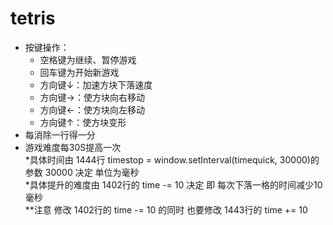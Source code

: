 # tetris
* 按键操作：  
  * 空格键为继续、暂停游戏  
  * 回车键为开始新游戏  
  * 方向键↓：加速方块下落速度  
  * 方向键→：使方块向右移动  
  * 方向键←：使方块向左移动  
  * 方向键↑：使方块变形  
* 每消除一行得一分
* 游戏难度每30S提高一次  
*具体时间由 1444行 timestop = window.setInterval(timequick, 30000)的参数 30000 决定 单位为毫秒  
*具体提升的难度由 1402行的 time -= 10 决定 即 每次下落一格的时间减少10 毫秒  
**注意  修改 1402行的 time -= 10 的同时 也要修改 1443行的 time += 10
